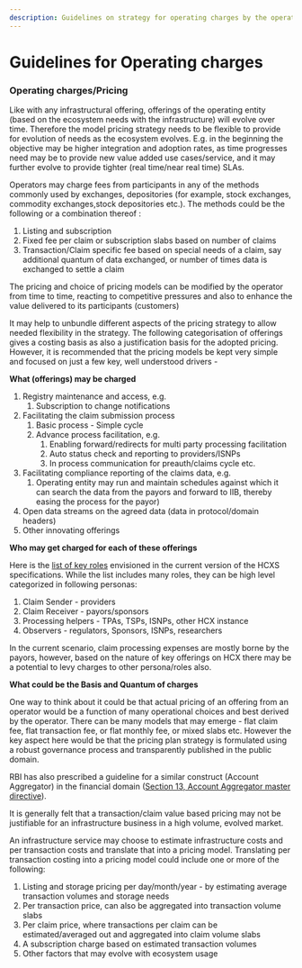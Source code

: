 ```yaml
---
description: Guidelines on strategy for operating charges by the operators
---
```


# Guidelines for Operating charges

### Operating charges/Pricing

Like with any infrastructural offering, offerings of the operating entity (based on the ecosystem needs with the infrastructure) will evolve over time. Therefore the model pricing strategy needs to be flexible to provide for evolution of needs as the ecosystem evolves. E.g. in the beginning the objective may be higher integration and adoption rates, as time progresses need may be to provide new value added use cases/service, and it may further evolve to provide tighter (real time/near real time) SLAs.

Operators may charge fees from participants in any of the methods commonly used by exchanges, depositories (for example, stock exchanges, commodity exchanges,stock depositories etc.). The methods could be the following or a combination thereof :

1. Listing and subscription
2. Fixed fee per claim or subscription slabs based on number of claims
3. Transaction/Claim specific fee based on special needs of a claim, say additional quantum of data exchanged, or number of times data is exchanged to settle a claim

The pricing and choice of pricing models can be modified by the operator from time to time, reacting to competitive pressures and also to enhance the value delivered to its participants (customers)

It may help to unbundle different aspects of the pricing strategy to allow needed flexibility in the strategy. The following categorisation of offerings gives a costing basis as also a justification basis for the adopted pricing. However, it is recommended that the pricing models be kept very simple and focused on just a few key, well understood drivers -

**What (offerings) may be charged**

1. Registry maintenance and access, e.g.
   1. Subscription to change notifications
2. Facilitating the claim submission process&#x20;
   1. Basic process - Simple cycle
   2. Advance process facilitation, e.g.
      1. Enabling forward/redirects for multi party processing facilitation
      2. Auto status check and reporting to providers/ISNPs
      3. In process communication for preauth/claims cycle etc.
3. Facilitating compliance reporting of the claims data, e.g.&#x20;
   1. Operating entity may run and maintain schedules against which it can search the data from the payors and forward to IIB, thereby easing the process for the payor)
4. Open data streams on the agreed data (data in protocol/domain headers)
5. Other innovating offerings&#x20;

**Who may get charged for each of these offerings**

Here is the [list of key roles](https://docs.swasth.app/v1.1-draft/hcx-domain-specifications/healthcare-operations-policies/access-control-roles) envisioned in the current version of the HCXS specifications. While the list includes many roles, they can be high level categorized in following personas:

1. Claim Sender - providers
2. Claim Receiver - payors/sponsors
3. Processing helpers - TPAs, TSPs, ISNPs, other HCX instance
4. Observers - regulators, Sponsors, ISNPs, researchers

In the current scenario, claim processing expenses are mostly borne by the payors, however, based on the nature of key offerings on HCX there may be a potential to levy charges to other persona/roles also.

**What could be the Basis and Quantum of charges**

One way to think about it could be that actual pricing of an offering from an operator would be a function of many operational choices and best derived by the operator. There can be many models that may emerge - flat claim fee, flat transaction fee, or flat monthly fee, or mixed slabs etc. However the key aspect here would be that the pricing plan strategy is formulated using a robust governance process and transparently published in the public domain.

RBI has also prescribed a guideline for a similar construct (Account Aggregator) in the financial domain ([Section 13, Account Aggregator master directive](https://rbi.org.in/Scripts/BS\_ViewMasDirections.aspx?id=10598)).

It is generally felt that a transaction/claim value based pricing may not be justifiable for an infrastructure business in a high volume, evolved market.

An infrastructure service may choose to estimate infrastructure costs and per transaction costs and translate that into a pricing model. Translating per transaction costing into a pricing model could include one or more of the following:

1. Listing and storage pricing per day/month/year - by estimating average transaction volumes and storage needs
2. Per transaction price, can also be aggregated into transaction volume slabs
3. Per claim price, where transactions per claim can be estimated/averaged out and aggregated into claim volume slabs
4. A subscription charge based on estimated transaction volumes
5. Other factors that may evolve with ecosystem usage&#x20;
